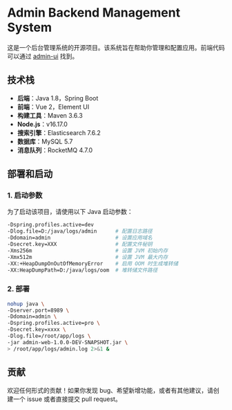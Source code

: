 # Admin Backend Management System

这是一个后台管理系统的开源项目。该系统旨在帮助你管理和配置应用。前端代码可以通过 [admin-ui](https://github.com/zykzhangyukang/admin-ui) 找到。

## 技术栈

- **后端**：Java 1.8，Spring Boot
- **前端**：Vue 2，Element UI
- **构建工具**：Maven 3.6.3
- **Node.js**：v16.17.0
- **搜索引擎**：Elasticsearch 7.6.2
- **数据库**：MySQL 5.7
- **消息队列**：RocketMQ 4.7.0


## 部署和启动

### 1. 启动参数

为了启动该项目，请使用以下 Java 启动参数：

```bash
-Dspring.profiles.active=dev
-Dlog.file=D:/java/logs/admin      # 配置日志路径
-Ddomain=admin                     # 设置应用域名
-Dsecret.key=XXX                   # 配置文件秘钥
-Xms256m                           # 设置 JVM 初始内存
-Xmx512m                           # 设置 JVM 最大内存
-XX:+HeapDumpOnOutOfMemoryError    # 启用 OOM 时生成堆转储
-XX:HeapDumpPath=D:/java/logs/oom  # 堆转储文件路径
```

### 2. 部署

```bash
nohup java \
-Dserver.port=8989 \
-Ddomain=admin \
-Dspring.profiles.active=pro \
-Dsecret.key=xxxx \
-Dlog.file=/root/app/logs \
-jar admin-web-1.0.0-DEV-SNAPSHOT.jar \
> /root/app/logs/admin.log 2>&1 &
```

## 贡献
欢迎任何形式的贡献！如果你发现 bug、希望新增功能，或者有其他建议，请创建一个 issue 或者直接提交 pull request。
